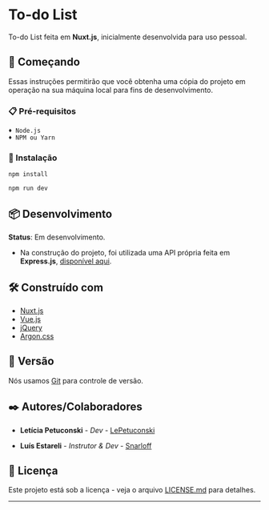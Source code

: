 # To-do List 

To-do List feita em **Nuxt.js**, inicialmente desenvolvida para uso pessoal.

## 🚀 Começando

Essas instruções permitirão que você obtenha uma cópia do projeto em operação na sua máquina local para fins de desenvolvimento.

### 📋 Pré-requisitos

```
♦ Node.js
♦ NPM ou Yarn
```

### 🔧 Instalação

```
npm install
```

```
npm run dev
```

## 📦 Desenvolvimento

**Status**: Em desenvolvimento.

- Na construção do projeto, foi utilizada uma API própria feita em **Express.js**, [disponível aqui](https://github.com/LePetuconski/Api-Todo-List).

## 🛠️ Construído com

* [Nuxt.js](https://nuxtjs.org/)
* [Vue.js](https://vuejs.org/) 
* [jQuery](https://jquery.com/) 
* [Argon.css](https://demos.creative-tim.com/argon-dashboard/docs/getting-started/overview.html) 


## 📌 Versão

Nós usamos [Git](https://git-scm.com/) para controle de versão.

## ✒️ Autores/Colaboradores

* **Letícia Petuconski** - *Dev* - [LePetuconski](https://github.com/LePetuconski)

* **Luís Estareli** - *Instrutor & Dev* - [Snarloff](https://github.com/Snarloff)


## 📄 Licença

Este projeto está sob a licença - veja o arquivo [LICENSE.md](link) para detalhes.

---
